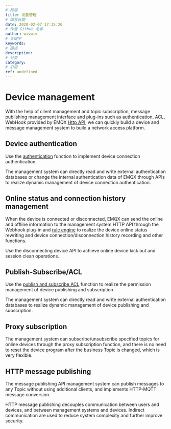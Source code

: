 ```yaml
---
# 标题
title: 设备管理
# 编写日期
date: 2020-02-07 17:15:26
# 作者 Github 名称
author: wivwiv
# 关键字
keywords:
# 描述
description:
# 分类
category: 
# 引用
ref: undefined
---
```


# Device management

With the help of client management and topic subscription, message publishing management interface and plug-ins such as authentication, ACL, WebHook provided by EMQX [Http API](../advanced/http-api.md), we can quickly build a device and message management system to build a network access platform.



## Device authentication

Use the [authentication](../advanced/auth.md)  function to implement device connection authentication.

The management system can directly read and write external authentication databases or change the internal authentication data of EMQX through APIs to realize dynamic management of device connection authentication.

## Online status and connection history management

When the device is connected or disconnected, EMQX can send the online and offline information to the management system HTTP API through the Webhook plug-in and [rule engine](../advanced/rule-engine.md) to realize the device online status rewriting and device connection/disconnection history recording and other functions.

Use the disconnecting device API to achieve online device kick out and session clean operations.


## Publish-Subscribe/ACL

Use the  [publish and subscribe ACL](../advanced/acl.md) function to realize the permission management of device publishing and subscription.

The management system can directly read and write external authentication databases to realize dynamic management of device publishing and subscription.


## Proxy subscription

The management system can subscribe/unsubscribe specified topics for online devices through the proxy subscription function, and there is no need to reset the device program after the business Topic is changed, which is very flexible.


## HTTP message publishing

The message publishing API management system can publish messages to any Topic without using additional clients, and implements HTTP-MQTT message conversion.

HTTP message publishing decouples communication between users and devices, and between management systems and devices. Indirect communication are used to reduce system complexity and further improve security.


